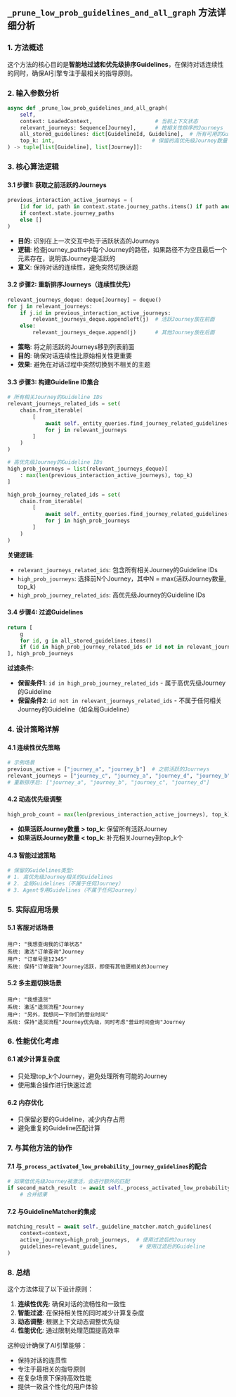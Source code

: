 
## `_prune_low_prob_guidelines_and_all_graph` 方法详细分析

### 1. 方法概述

这个方法的核心目的是**智能地过滤和优先级排序Guidelines**，在保持对话连续性的同时，确保AI引擎专注于最相关的指导原则。

### 2. 输入参数分析

```python
async def _prune_low_prob_guidelines_and_all_graph(
    self,
    context: LoadedContext,                    # 当前上下文状态
    relevant_journeys: Sequence[Journey],      # 按相关性排序的Journeys
    all_stored_guidelines: dict[GuidelineId, Guideline],  # 所有可用的Guidelines
    top_k: int,                               # 保留的高优先级Journey数量
) -> tuple[list[Guideline], list[Journey]]:
```

### 3. 核心算法逻辑

#### 3.1 步骤1: 获取之前活跃的Journeys
```python
previous_interaction_active_journeys = (
    [id for id, path in context.state.journey_paths.items() if path and path[-1]]
    if context.state.journey_paths
    else []
)
```
- **目的**: 识别在上一次交互中处于活跃状态的Journeys
- **逻辑**: 检查journey_paths中每个Journey的路径，如果路径不为空且最后一个元素存在，说明该Journey是活跃的
- **意义**: 保持对话的连续性，避免突然切换话题

#### 3.2 步骤2: 重新排序Journeys（连续性优先）
```python
relevant_journeys_deque: deque[Journey] = deque()
for j in relevant_journeys:
    if j.id in previous_interaction_active_journeys:
        relevant_journeys_deque.appendleft(j)  # 活跃Journey放在前面
    else:
        relevant_journeys_deque.append(j)      # 其他Journey放在后面
```
- **策略**: 将之前活跃的Journeys移到列表前面
- **目的**: 确保对话连续性比原始相关性更重要
- **效果**: 避免在对话过程中突然切换到不相关的主题

#### 3.3 步骤3: 构建Guideline ID集合
```python
# 所有相关Journey的Guideline IDs
relevant_journeys_related_ids = set(
    chain.from_iterable(
        [
            await self._entity_queries.find_journey_related_guidelines(j)
            for j in relevant_journeys
        ]
    )
)

# 高优先级Journey的Guideline IDs
high_prob_journeys = list(relevant_journeys_deque)[
    : max(len(previous_interaction_active_journeys), top_k)
]

high_prob_journey_related_ids = set(
    chain.from_iterable(
        [
            await self._entity_queries.find_journey_related_guidelines(j)
            for j in high_prob_journeys
        ]
    )
)
```

**关键逻辑**:
- `relevant_journeys_related_ids`: 包含所有相关Journey的Guideline IDs
- `high_prob_journeys`: 选择前N个Journey，其中N = max(活跃Journey数量, top_k)
- `high_prob_journey_related_ids`: 高优先级Journey的Guideline IDs

#### 3.4 步骤4: 过滤Guidelines
```python
return [
    g
    for id, g in all_stored_guidelines.items()
    if (id in high_prob_journey_related_ids or id not in relevant_journeys_related_ids)
], high_prob_journeys
```

**过滤条件**:
- **保留条件1**: `id in high_prob_journey_related_ids` - 属于高优先级Journey的Guideline
- **保留条件2**: `id not in relevant_journeys_related_ids` - 不属于任何相关Journey的Guideline（如全局Guideline）

### 4. 设计策略详解

#### 4.1 连续性优先策略
```python
# 示例场景
previous_active = ["journey_a", "journey_b"]  # 之前活跃的Journeys
relevant_journeys = ["journey_c", "journey_a", "journey_d", "journey_b"]  # 按相关性排序
# 重新排序后: ["journey_a", "journey_b", "journey_c", "journey_d"]
```

#### 4.2 动态优先级调整
```python
high_prob_count = max(len(previous_interaction_active_journeys), top_k)
```
- **如果活跃Journey数量 > top_k**: 保留所有活跃Journey
- **如果活跃Journey数量 < top_k**: 补充相关Journey到top_k个

#### 4.3 智能过滤策略
```python
# 保留的Guidelines类型:
# 1. 高优先级Journey相关的Guidelines
# 2. 全局Guidelines（不属于任何Journey）
# 3. Agent专用Guidelines（不属于任何Journey）
```

### 5. 实际应用场景

#### 5.1 客服对话场景
```
用户: "我想查询我的订单状态"
系统: 激活"订单查询"Journey
用户: "订单号是12345"
系统: 保持"订单查询"Journey活跃，即使有其他更相关的Journey
```

#### 5.2 多主题切换场景
```
用户: "我想退货"
系统: 激活"退货流程"Journey
用户: "另外，我想问一下你们的营业时间"
系统: 保持"退货流程"Journey优先级，同时考虑"营业时间查询"Journey
```

### 6. 性能优化考虑

#### 6.1 减少计算复杂度
- 只处理top_k个Journey，避免处理所有可能的Journey
- 使用集合操作进行快速过滤

#### 6.2 内存优化
- 只保留必要的Guideline，减少内存占用
- 避免重复的Guideline匹配计算

### 7. 与其他方法的协作

#### 7.1 与`_process_activated_low_probability_journey_guidelines`的配合
```python
# 如果低优先级Journey被激活，会进行额外的匹配
if second_match_result := await self._process_activated_low_probability_journey_guidelines(...):
    # 合并结果
```

#### 7.2 与GuidelineMatcher的集成
```python
matching_result = await self._guideline_matcher.match_guidelines(
    context=context,
    active_journeys=high_prob_journeys,  # 使用过滤后的Journey
    guidelines=relevant_guidelines,       # 使用过滤后的Guideline
)
```

### 8. 总结

这个方法体现了以下设计原则：

1. **连续性优先**: 确保对话的流畅性和一致性
2. **智能过滤**: 在保持相关性的同时减少计算复杂度
3. **动态调整**: 根据上下文动态调整优先级
4. **性能优化**: 通过限制处理范围提高效率

这种设计确保了AI引擎能够：
- 保持对话的连贯性
- 专注于最相关的指导原则
- 在复杂场景下保持高效性能
- 提供一致且个性化的用户体验
